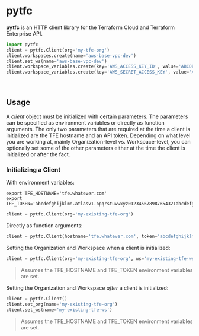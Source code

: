# pytfc
**pytfc** is an HTTP client library for the Terraform Cloud and Terraform Enterprise API.

```python
import pytfc
client = pytfc.Client(org='my-tfe-org')
client.workspaces.create(name='aws-base-vpc-dev')
client.set_ws(name='aws-base-vpc-dev')
client.workspace_variables.create(key='AWS_ACCESS_KEY_ID', value='ABCDEFGHIJKLMNOPQRST', category='env', sensitive='true')
client.workspace_variables.create(key='AWS_SECRET_ACCESS_KEY', value='ABCDEFGHIJKLMNOPQRSTUVWXYZ0123456789ABCD', category='env', sensitive='true')
```
<p>&nbsp;</p>

## Usage
A _client_ object must be initialized with certain parameters. The parameters can be specified as environment variables or directly as function arguments. The only two parameters that are required at the time a client is initialized are the TFE hostname and an API token. Depending on what level you are working at, mainly Organization-level vs. Workspace-level, you can optionally set some of the other parameters either at the time the client is initialized or after the fact.

### Initializing a Client
With environment variables:
```
export TFE_HOSTNAME='tfe.whatever.com'
export TFE_TOKEN='abcdefghijklmn.atlasv1.opqrstuvwxyz012345678987654321abcdefghijklmnopqrstuvwxyz01234567890'
```
```python
client = pytfc.Client(org='my-existing-tfe-org')
```

Directly as function arguments:
```python
client = pytfc.Client(hostname='tfe.whatever.com', token='abcdefghijklmn.atlasv1.opqrstuvwxyz012345678987654321abcdefghijklmnopqrstuvwxyz01234567890', org='my-existing-tfe-org')
```

Setting the Organization and Workspace when a client is initialized:
```python
client = pytfc.Client(org='my-existing-tfe-org', ws='my-existing-tfe-ws')
```
> Assumes the TFE_HOSTNAME and TFE_TOKEN environment variables are set.

Setting the Organization and Workspace _after_ a client is initialized:
```python
client = pytfc.Client()
client.set_org(name='my-existing-tfe-org')
client.set_ws(name='my-existing-tfe-ws')
```
> Assumes the TFE_HOSTNAME and TFE_TOKEN environment variables are set.
<p>&nbsp;</p>







